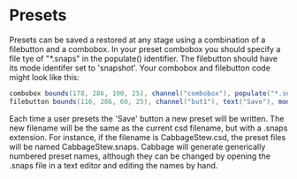 # Presets
Presets can be saved a restored at any stage using a combination of a filebutton and a combobox. In your preset combobox you should specify a file tye of "\*.snaps" in the populate() identifier. The filebutton should have its mode identifer set to 'snapshot'. Your combobox and filebutton code might look like this:

```csharp
combobox bounds(178, 286, 100, 25), channel("combobox"), populate("*.snaps")
filebutton bounds(116, 286, 60, 25), channel("but1"), text("Save"), mode("snapshot")
```

Each time a user presets the 'Save' button a new preset will be written. The new filename will be the same as the current csd filename, but with a .snaps extension. For instance, if the filename is CabbageStew.csd, the preset files will be named CabbageStew.snaps. Cabbage will generate generically numbered preset names, although they can be changed by opening the .snaps file in a text editor and editing the names by hand.    